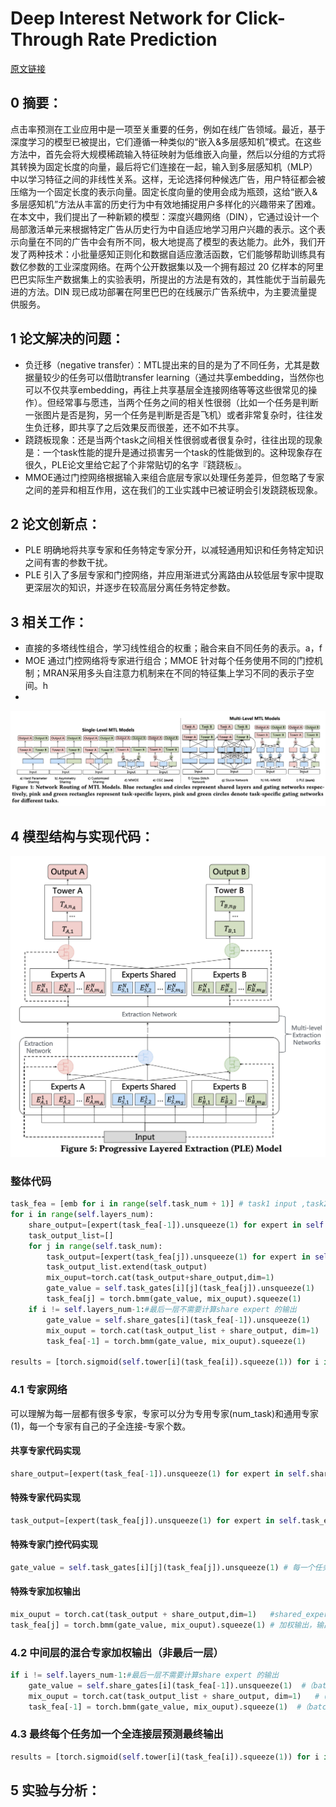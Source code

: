 # Deep Interest Network for Click-Through Rate Prediction
[原文链接](https://doi.org/10.1145/3383313.3412236)
## 0 摘要：
点击率预测在工业应用中是一项至关重要的任务，例如在线广告领域。最近，基于深度学习的模型已被提出，它们遵循一种类似的“嵌入&多层感知机”模式。在这些方法中，首先会将大规模稀疏输入特征映射为低维嵌入向量，然后以分组的方式将其转换为固定长度的向量，最后将它们连接在一起，输入到多层感知机（MLP）中以学习特征之间的非线性关系。这样，无论选择何种候选广告，用户特征都会被压缩为一个固定长度的表示向量。固定长度向量的使用会成为瓶颈，这给“嵌入&多层感知机”方法从丰富的历史行为中有效地捕捉用户多样化的兴趣带来了困难。在本文中，我们提出了一种新颖的模型：深度兴趣网络（DIN），它通过设计一个局部激活单元来根据特定广告从历史行为中自适应地学习用户兴趣的表示。这个表示向量在不同的广告中会有所不同，极大地提高了模型的表达能力。此外，我们开发了两种技术：小批量感知正则化和数据自适应激活函数，它们能够帮助训练具有数亿参数的工业深度网络。在两个公开数据集以及一个拥有超过 20 亿样本的阿里巴巴实际生产数据集上的实验表明，所提出的方法是有效的，其性能优于当前最先进的方法。DIN 现已成功部署在阿里巴巴的在线展示广告系统中，为主要流量提供服务。
## 1 论文解决的问题：
* 负迁移（negative transfer）：MTL提出来的目的是为了不同任务，尤其是数据量较少的任务可以借助transfer learning（通过共享embedding，当然你也可以不仅共享embedding，再往上共享基层全连接网络等等这些很常见的操作）。但经常事与愿违，当两个任务之间的相关性很弱（比如一个任务是判断一张图片是否是狗，另一个任务是判断是否是飞机）或者非常复杂时，往往发生负迁移，即共享了之后效果反而很差，还不如不共享。
* 跷跷板现象：还是当两个task之间相关性很弱或者很复杂时，往往出现的现象是：一个task性能的提升是通过损害另一个task的性能做到的。这种现象存在很久，PLE论文里给它起了个非常贴切的名字『跷跷板』。
* MMOE通过门控网络根据输入来组合底层专家以处理任务差异，但忽略了专家之间的差异和相互作用，这在我们的工业实践中已被证明会引发跷跷板现象。
## 2 论文创新点：
* PLE 明确地将共享专家和任务特定专家分开，以减轻通用知识和任务特定知识之间有害的参数干扰。
* PLE 引入了多层专家和门控网络，并应用渐进式分离路由从较低层专家中提取更深层次的知识，并逐步在较高层分离任务特定参数。
## 3 相关工作：
* 直接的多塔线性组合，学习线性组合的权重；融合来自不同任务的表示。a，f
* MOE 通过门控网络将专家进行组合；MMOE 针对每个任务使用不同的门控机制；MRAN采用多头自注意力机制来在不同的特征集上学习不同的表示子空间。h
* 
![输入图片说明](/imgs/2025-07-08/4sKGptX6jkr7uNdd.png)
## 4 模型结构与实现代码：
![输入图片说明](/imgs/2025-07-08/gDJqongZ5GfUFQnO.png)
### 整体代码
```Python
task_fea = [emb for i in range(self.task_num + 1)] # task1 input ,task2 input,..taskn input, share_expert input  
for i in range(self.layers_num):  
    share_output=[expert(task_fea[-1]).unsqueeze(1) for expert in self.share_experts[i]]  
    task_output_list=[]  
    for j in range(self.task_num):  
        task_output=[expert(task_fea[j]).unsqueeze(1) for expert in self.task_experts[i][j]]  
        task_output_list.extend(task_output)  
        mix_ouput=torch.cat(task_output+share_output,dim=1)  
        gate_value = self.task_gates[i][j](task_fea[j]).unsqueeze(1)  
        task_fea[j] = torch.bmm(gate_value, mix_ouput).squeeze(1)  
    if i != self.layers_num-1:#最后一层不需要计算share expert 的输出  
        gate_value = self.share_gates[i](task_fea[-1]).unsqueeze(1)  
        mix_ouput = torch.cat(task_output_list + share_output, dim=1)  
        task_fea[-1] = torch.bmm(gate_value, mix_ouput).squeeze(1)  
  
results = [torch.sigmoid(self.tower[i](task_fea[i]).squeeze(1)) for i in range(self.task_num)]
```
### 4.1 专家网络
可以理解为每一层都有很多专家，专家可以分为专用专家(num_task)和通用专家(1)，每一个专家有自己的子全连接-专家个数。
#### 共享专家代码实现
```Python
share_output=[expert(task_fea[-1]).unsqueeze(1) for expert in self.share_experts[i]] # 输入为（batch_size, input_dim），share_experts为layers_num层，每一层有shared_expert_num个全连接层——MultiLayerPerceptron(input_dim, [bottom_mlp_dims[i]], dropout, output_layer=False)，最后输出为（batch_size, 1, bottom_mlp_dims[i]），有shared_expert_num个
```
#### 特殊专家代码实现
```Python
task_output=[expert(task_fea[j]).unsqueeze(1) for expert in self.task_experts[i][j]] # 输入为（batch_size, input_dim），task_experts为layers_num层，每一层有specific_expert_num个全连接层——MultiLayerPerceptron(input_dim, [bottom_mlp_dims[i]], dropout, output_layer=False)，最后输出为（batch_size, 1, bottom_mlp_dims[i]），有specific_expert_num个。注：特殊专家网络mlp数量为layers_num*task_num*specific_expert_num
```
#### 特殊专家门控代码实现
```Python
gate_value = self.task_gates[i][j](task_fea[j]).unsqueeze(1) # 每一个任务都有一个对应的门控结果，因此门控网络数量为layers_num*task_num，每一个网络为：torch.nn.Sequential(torch.nn.Linear(input_dim, shared_expert_num + specific_expert_num), torch.nn.Softmax(dim=1))，因此输出为（batch_size, 1, shared_expert_num + specific_expert_num）
```
#### 特殊专家加权输出
```Python
mix_ouput = torch.cat(task_output + share_output,dim=1)   #shared_expert_num个共享专家，specific_expert_num个特殊专家拼接
task_fea[j] = torch.bmm(gate_value, mix_ouput).squeeze(1) # 加权输出，输出维度为（batch_size, 1, bottom_mlp_dims[i]）
```
### 4.2 中间层的混合专家加权输出（非最后一层）
```Python
if i != self.layers_num-1:#最后一层不需要计算share expert 的输出  
    gate_value = self.share_gates[i](task_fea[-1]).unsqueeze(1)  #（batch_size, 1, shared_expert_num + specific_expert_num*task_num）
    mix_ouput = torch.cat(task_output_list + share_output, dim=1)   #（batch_size, shared_expert_num + specific_expert_num*task_num，bottom_mlp_dims[i]）
    task_fea[-1] = torch.bmm(gate_value, mix_ouput).squeeze(1)  #（batch_size,1，bottom_mlp_dims[i]）
```
### 4.3 最终每个任务加一个全连接层预测最终输出
```Python
results = [torch.sigmoid(self.tower[i](task_fea[i]).squeeze(1)) for i in range(self.task_num)] #使用sigmoid作为激活函数。输出（batchsize，num_task）
```

## 5 实验与分析：

<!--stackedit_data:
eyJoaXN0b3J5IjpbMTU0ODU1MzExNl19
-->